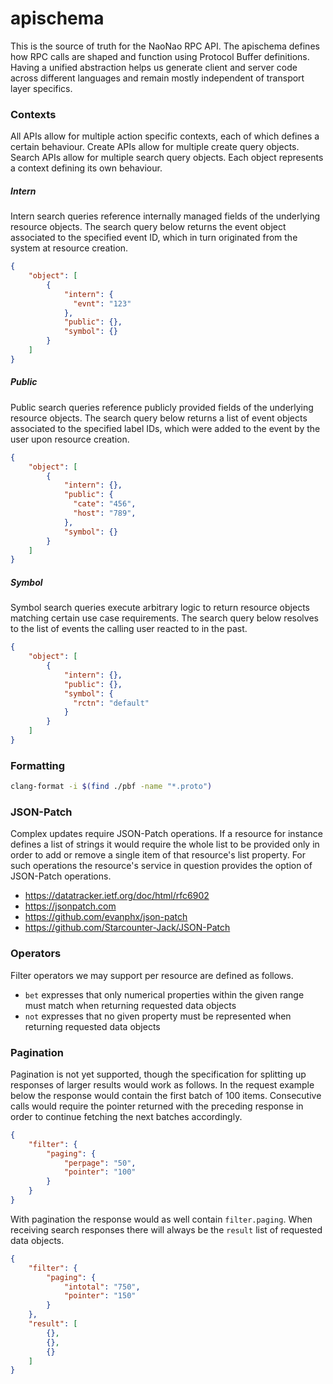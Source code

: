 # apischema

This is the source of truth for the NaoNao RPC API. The apischema defines how
RPC calls are shaped and function using Protocol Buffer definitions. Having a
unified abstraction helps us generate client and server code across different
languages and remain mostly independent of transport layer specifics.



### Contexts

All APIs allow for multiple action specific contexts, each of which defines a
certain behaviour. Create APIs allow for multiple create query objects. Search
APIs allow for multiple search query objects. Each object represents a context
defining its own behaviour.



##### Intern

Intern search queries reference internally managed fields of the underlying
resource objects. The search query below returns the event object associated to
the specified event ID, which in turn originated from the system at resource
creation.

```json
{
    "object": [
        {
            "intern": {
              "evnt": "123"
            },
            "public": {},
            "symbol": {}
        }
    ]
}
```



##### Public

Public search queries reference publicly provided fields of the underlying
resource objects. The search query below returns a list of event objects
associated to the specified label IDs, which were added to the event by the user
upon resource creation.

```json
{
    "object": [
        {
            "intern": {},
            "public": {
              "cate": "456",
              "host": "789",
            },
            "symbol": {}
        }
    ]
}
```



##### Symbol

Symbol search queries execute arbitrary logic to return resource objects
matching certain use case requirements. The search query below resolves to the
list of events the calling user reacted to in the past.

```json
{
    "object": [
        {
            "intern": {},
            "public": {},
            "symbol": {
              "rctn": "default"
            }
        }
    ]
}
```



### Formatting

```bash
clang-format -i $(find ./pbf -name "*.proto")
```



### JSON-Patch

Complex updates require JSON-Patch operations. If a resource for instance
defines a list of strings it would require the whole list to be provided only in
order to add or remove a single item of that resource's list property. For such
operations the resource's service in question provides the option of JSON-Patch
operations.

- https://datatracker.ietf.org/doc/html/rfc6902
- https://jsonpatch.com
- https://github.com/evanphx/json-patch
- https://github.com/Starcounter-Jack/JSON-Patch



### Operators

Filter operators we may support per resource are defined as follows.

- `bet` expresses that only numerical properties within the given range must
  match when returning requested data objects
- `not` expresses that no given property must be represented when returning
  requested data objects



### Pagination

Pagination is not yet supported, though the specification for splitting up
responses of larger results would work as follows. In the request example below
the response would contain the first batch of 100 items. Consecutive calls would
require the pointer returned with the preceding response in order to continue
fetching the next batches accordingly.

```json
{
    "filter": {
        "paging": {
            "perpage": "50",
            "pointer": "100"
        }
    }
}
```

With pagination the response would as well contain `filter.paging`. When
receiving search responses there will always be the `result` list of requested
data objects.

```json
{
    "filter": {
        "paging": {
            "intotal": "750",
            "pointer": "150"
        }
    },
    "result": [
        {},
        {},
        {}
    ]
}
```
